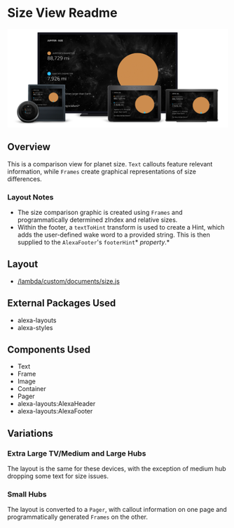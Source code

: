 # Size View Readme

<img src='images/familyphoto-size.jpg' alt='Alexa Devices Family | Size' />

## Overview

This is a comparison view for planet size. `Text` callouts feature relevant information, while `Frames` create graphical representations of size differences.

### Layout Notes

- The size comparison graphic is created using `Frames` and programmatically determined zIndex and relative sizes.
- Within the footer, a `textToHint` transform is used to create a Hint, which adds the user-defined wake word to a provided string. This is then supplied to the `AlexaFooter`'s `footerHint`\* _property_.\*

## Layout

- [/lambda/custom/documents/size.js](../lambda/custom/documents/size.js)

## External Packages Used

- alexa-layouts
- alexa-styles

## Components Used

- Text
- Frame
- Image
- Container
- Pager
- alexa-layouts:AlexaHeader
- alexa-layouts:AlexaFooter

## Variations

### **Extra Large TV/Medium and Large Hubs**

The layout is the same for these devices, with the exception of medium hub dropping some text for size issues.

### **Small Hubs**

The layout is converted to a `Pager`, with callout information on one page and programmatically generated `Frames` on the other.
